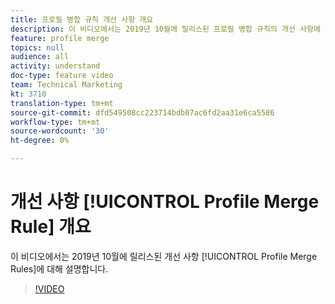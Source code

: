 ```yaml
---
title: 프로필 병합 규칙 개선 사항 개요
description: 이 비디오에서는 2019년 10월에 릴리스된 프로필 병합 규칙의 개선 사항에 대해 설명합니다.
feature: profile merge
topics: null
audience: all
activity: understand
doc-type: feature video
team: Technical Marketing
kt: 3710
translation-type: tm+mt
source-git-commit: dfd549508cc223714bdb07ac6fd2aa31e6ca5586
workflow-type: tm+mt
source-wordcount: '30'
ht-degree: 0%

---
```



# 개선 사항 [!UICONTROL Profile Merge Rule] 개요

이 비디오에서는 2019년 10월에 릴리스된 개선 사항 [!UICONTROL Profile Merge Rules]에 대해 설명합니다.

>[!VIDEO](https://video.tv.adobe.com/v/28976/?quality=12)
